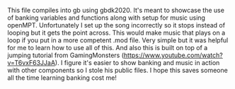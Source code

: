 This file compiles into gb using gbdk2020. It's meant to showcase the use of banking variables and functions along with setup for music using openMPT. Unfortunately I set up the song incorrectly so it stops instead of looping but it gets the point across. 
This would make music that plays on a loop if you put in a more competent .mod file. Very simple but it was helpful for me to learn how to use all of this.
And also this is built on top of a jumping tutorial from GamingMonsters (https://www.youtube.com/watch?v=T6vxF63JJaA). I figure it's easier to show banking and music in action with other components so I stole his public files.
I hope this saves someone all the time learning banking cost me!

